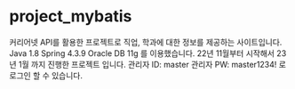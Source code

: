 # project_mybatis
커리어넷 API를 활용한 프로젝트로 직업, 학과에 대한 정보를 제공하는 사이트입니다.
Java 1.8
Spring 4.3.9
Oracle DB 11g
를 이용했습니다.
22년 11월부터 시작해서 23년 1월 까지 진행한 프로젝트 입니다.
관리자 ID: master 관리자 PW: master1234! 로 로그인 할 수 있습니다.
